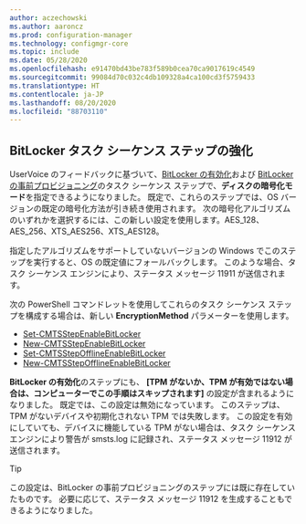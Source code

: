 ```yaml
---
author: aczechowski
ms.author: aaroncz
ms.prod: configuration-manager
ms.technology: configmgr-core
ms.topic: include
ms.date: 05/28/2020
ms.openlocfilehash: e91470bd43be783f589b0cea70ca9017619c4549
ms.sourcegitcommit: 99084d70c032c4db109328a4ca100cd3f5759433
ms.translationtype: HT
ms.contentlocale: ja-JP
ms.lasthandoff: 08/20/2020
ms.locfileid: "88703110"
---
```

## <a name="improvements-to-bitlocker-task-sequence-steps"></a><a name="bkmk_tsbitlocker"></a> BitLocker タスク シーケンス ステップの強化

<!--6995601-->

UserVoice のフィードバックに基づいて、[BitLocker の有効化](../../../../../osd/understand/task-sequence-steps.md#BKMK_EnableBitLocker)および [BitLocker の事前プロビジョニング](../../../../../osd/understand/task-sequence-steps.md#BKMK_PreProvisionBitLocker)のタスク シーケンス ステップで、**ディスクの暗号化モード**を指定できるようになりました。 既定で、これらのステップでは、OS バージョンの既定の暗号化方法が引き続き使用されます。 次の暗号化アルゴリズムのいずれかを選択するには、この新しい設定を使用します。AES_128、AES_256、XTS_AES256、XTS_AES128。

指定したアルゴリズムをサポートしていないバージョンの Windows でこのステップを実行すると、OS の既定値にフォールバックします。 このような場合、タスク シーケンス エンジンにより、ステータス メッセージ 11911 が送信されます。

次の PowerShell コマンドレットを使用してこれらのタスク シーケンス ステップを構成する場合は、新しい **EncryptionMethod** パラメーターを使用します。

- [Set-CMTSStepEnableBitLocker](/powershell/module/configurationmanager/Set-CMTSStepEnableBitLocker?view=sccm-ps)
- [New-CMTSStepEnableBitLocker](/powershell/module/configurationmanager/New-CMTSStepEnableBitLocker?view=sccm-ps)
- [Set-CMTSStepOfflineEnableBitLocker](/powershell/module/configurationmanager/Set-CMTSStepOfflineEnableBitLocker?view=sccm-ps)
- [New-CMTSStepOfflineEnableBitLocker](/powershell/module/configurationmanager/New-CMTSStepOfflineEnableBitLocker?view=sccm-ps)

**BitLocker の有効化**のステップにも、 **[TPM がないか、TPM が有効ではない場合は、コンピューターでこの手順はスキップされます]** の設定が含まれるようになりました。 既定では、この設定は無効になっています。 このステップは、TPM がないデバイスや初期化されない TPM では失敗します。 この設定を有効にしていても、デバイスに機能している TPM がない場合は、タスク シーケンス エンジンにより警告が smsts.log に記録され、ステータス メッセージ 11912 が送信されます。

> [!TIP]
> この設定は、BitLocker の事前プロビジョニングのステップには既に存在していたものです。 必要に応じて、ステータス メッセージ 11912 を生成することもできるようになりました。